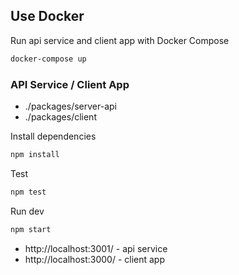 ## Use Docker

Run api service and client app with Docker Compose

```sh
docker-compose up
```

### API Service / Client App

- ./packages/server-api
- ./packages/client

Install dependencies

```sh
npm install
```

Test

```sh
npm test
```

Run dev

```sh
npm start
```

- http://localhost:3001/ - api service
- http://localhost:3000/ - client app
